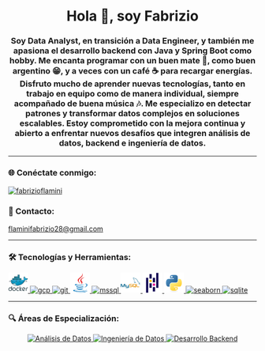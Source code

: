 <h1 align="center">Hola 👋, soy Fabrizio</h1>
<h3 align="center">
  Soy Data Analyst, en transición a Data Engineer, y también me apasiona el desarrollo backend con Java y Spring Boot como hobby. 
  Me encanta programar con un buen mate 🧉, como buen argentino 😁, y a veces con un café ☕ para recargar energías. 
  Disfruto mucho de aprender nuevas tecnologías, tanto en trabajo en equipo como de manera individual, siempre acompañado de buena música 🎶.
  Me especializo en detectar patrones y transformar datos complejos en soluciones escalables. 
  Estoy comprometido con la mejora continua y abierto a enfrentar nuevos desafíos que integren análisis de datos, backend e ingeniería de datos.
</h3>

---

### 🌐 Conéctate conmigo:
<p align="left">
  <a href="https://linkedin.com/in/fabrizioflamini" target="_blank">
    <img align="center" src="https://raw.githubusercontent.com/rahuldkjain/github-profile-readme-generator/master/src/images/icons/Social/linked-in-alt.svg" alt="fabrizioflamini" height="30" width="40" />
  </a>
</p>

### 📧 Contacto:
<p align="left">
  <a href="mailto:flaminifabrizio28@gmail.com">flaminifabrizio28@gmail.com</a>
</p>

---

### 🛠️ Tecnologías y Herramientas:
<p align="left">
  <a href="https://www.docker.com/" target="_blank" rel="noreferrer">
    <img src="https://raw.githubusercontent.com/devicons/devicon/master/icons/docker/docker-original-wordmark.svg" alt="docker" width="40" height="40"/>
  </a>
  <a href="https://cloud.google.com" target="_blank" rel="noreferrer">
    <img src="https://www.vectorlogo.zone/logos/google_cloud/google_cloud-icon.svg" alt="gcp" width="40" height="40"/>
  </a>
  <a href="https://git-scm.com/" target="_blank" rel="noreferrer">
    <img src="https://www.vectorlogo.zone/logos/git-scm/git-scm-icon.svg" alt="git" width="40" height="40"/>
  </a>
  <a href="https://www.java.com" target="_blank" rel="noreferrer">
    <img src="https://raw.githubusercontent.com/devicons/devicon/master/icons/java/java-original.svg" alt="java" width="40" height="40"/>
  </a>
  <a href="https://www.microsoft.com/en-us/sql-server" target="_blank" rel="noreferrer">
    <img src="https://www.svgrepo.com/show/303229/microsoft-sql-server-logo.svg" alt="mssql" width="40" height="40"/>
  </a>
  <a href="https://www.mysql.com/" target="_blank" rel="noreferrer">
    <img src="https://raw.githubusercontent.com/devicons/devicon/master/icons/mysql/mysql-original-wordmark.svg" alt="mysql" width="40" height="40"/>
  </a>
  <a href="https://pandas.pydata.org/" target="_blank" rel="noreferrer">
    <img src="https://raw.githubusercontent.com/devicons/devicon/2ae2a900d2f041da66e950e4d48052658d850630/icons/pandas/pandas-original.svg" alt="pandas" width="40" height="40"/>
  </a>
  <a href="https://www.python.org" target="_blank" rel="noreferrer">
    <img src="https://raw.githubusercontent.com/devicons/devicon/master/icons/python/python-original.svg" alt="python" width="40" height="40"/>
  </a>
  <a href="https://seaborn.pydata.org/" target="_blank" rel="noreferrer">
    <img src="https://seaborn.pydata.org/_images/logo-mark-lightbg.svg" alt="seaborn" width="40" height="40"/>
  </a>
  <a href="https://www.sqlite.org/" target="_blank" rel="noreferrer">
    <img src="https://www.vectorlogo.zone/logos/sqlite/sqlite-icon.svg" alt="sqlite" width="40" height="40"/>
  </a>
</p>

---

### 🔍 Áreas de Especialización:
<p align="center">
  <a href="https://www.google.com/search?q=data+analysis" target="_blank">
    <img src="https://img.shields.io/badge/Análisis%20de%20Datos-%23007ACC.svg?style=for-the-badge&logo=visual-studio-code&logoColor=white" alt="Análisis de Datos"/>
  </a>
  <a href="https://www.google.com/search?q=data+engineering" target="_blank">
    <img src="https://img.shields.io/badge/Ingeniería%20de%20Datos-%23007ACC.svg?style=for-the-badge&logo=visual-studio-code&logoColor=white" alt="Ingeniería de Datos"/>
  </a>
  <a href="https://www.google.com/search?q=backend+development" target="_blank">
    <img src="https://img.shields.io/badge/Desarrollo%20Backend-%23F7DF1E.svg?style=for-the-badge&logo=javascript&logoColor=black" alt="Desarrollo Backend"/>
  </a>
</p>
